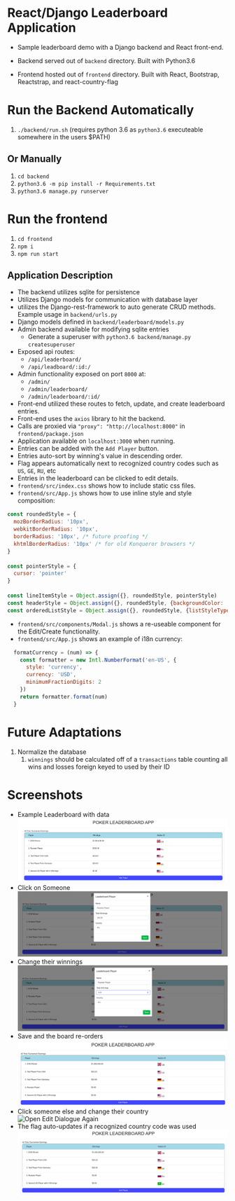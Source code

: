 # React/Django Leaderboard Application

- Sample leaderboard demo with a Django backend and React front-end.

- Backend served out of `backend` directory. Built with Python3.6

- Frontend hosted out of `frontend` directory. Built with React, Bootstrap, Reactstrap, and react-country-flag

# Run the Backend Automatically
1. `./backend/run.sh` (requires python 3.6 as `python3.6` executeable somewhere in the users $PATH)

## Or Manually
1. `cd backend`
2. `python3.6 -m pip install -r Requirements.txt`
3. `python3.6 manage.py runserver`


# Run the frontend
1. `cd frontend`
2. `npm i`
3. `npm run start`

## Application Description
- The backend utilizes sqlite for persistence
- Utilizes Django models for communication with database layer
- utilizes the Django-rest-framework to auto generate CRUD methods. Example usage in `backend/urls.py`
- Django models defined in `backend/leaderboard/models.py`
- Admin backend available for modifying sqlite entries
    - Generate a superuser with `python3.6 backend/manage.py createsuperuser`
- Exposed api routes:
    - `/api/leaderboard/`
    - `/api/leadboard/:id:/`
- Admin functionality exposed on port `8000` at:
    - `/admin/`
    - `/admin/leaderboard/`
    - `/admin/leaderboard/:id/`
- Front-end utilized these routes to fetch, update, and create leaderboard entries.
- Front-end uses the `axios` library to hit the backend.
- Calls are proxied via `"proxy": "http://localhost:8000"` in `frontend/package.json`
- Application available on `localhost:3000` when running.
- Entries can be added with the `Add Player` button.
- Entries auto-sort by winning's value in descending order.
- Flag appears automatically next to recognized country codes such as `US`, `GE`, `RU`, etc
- Entries in the leaderboard can be clicked to edit details.
- `frontend/src/index.css` shows how to include static css files.
- `frontend/src/App.js` shows how to use inline style and style composition:
```js
const roundedStyle = {
  mozBorderRadius: '10px',
  webkitBorderRadius: '10px',
  borderRadius: '10px', /* future proofing */
  khtmlBorderRadius: '10px' /* for old Konqueror browsers */
}

const pointerStyle = {
  cursor: 'pointer'
}

const lineItemStyle = Object.assign({}, roundedStyle, pointerStyle)
const headerStyle = Object.assign({}, roundedStyle, {backgroundColor: 'lightblue'})
const orderedListStyle = Object.assign({}, roundedStyle, {listStyleType: 'decimal'})

```

- `frontend/src/components/Modal.js` shows a re-useable component for the Edit/Create functionality.
- `frontend/src/App.js` shows an example of i18n currency:
```js
  formatCurrency = (num) => {
    const formatter = new Intl.NumberFormat('en-US', {
      style: 'currency',
      currency: 'USD',
      minimumFractionDigits: 2
    })
    return formatter.format(num)
  }
```

# Future Adaptations
1. Normalize the database
    1. `winnings` should be calculated off of a `transactions` table counting all wins and losses foreign keyed to used by their ID

# Screenshots
- Example Leaderboard with data
![With Data](screenshots/leaderboard_with_sample_data.png)
- Click on Someone
![Open Edit Dialogue](screenshots/edit_russian_player.png)
- Change their winnings
![Modified Winnings](screenshots/russian_player_to_3_dollars.png)
- Save and the board re-orders
![Board reordered](screenshots/board_reorders.png)
- Click someone else and change their country
![Open Edit Dialogue Again](screenshots/us_players_country.png)
- The flag auto-updates if a recognized country code was used
![Flag updated](screenshots/flag_updates.png)



